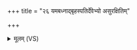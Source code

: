 +++
title = "२६ यमबध्नाद्बृहस्पतिर्देवेभ्यो असुरक्षितिम्"

+++
<details><summary>मूलम् (VS)</summary>

यमब॑ध्ना॒द्बृह॒स्पति॑र्दे॒वेभ्यो॒ असु॑रक्षितिम्।  
स मा॒यं म॒णिराग॑मदू॒र्जया॒ पय॑सा स॒ह द्रवि॑णेन श्रि॒या स॒ह ॥
</details>